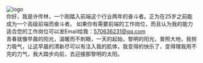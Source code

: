 ![logo](http://a1.qpic.cn/psb?/V101RJY63u25og/Dt5NtCgQOuv*AK0ncm*YTHWk3BpmYPmMPUpcSLnIuWE!/b/dF8wi0e5GQAA&bo=AAOAAgAAAAABAKY!&rf=viewer_4)
</br>
你好，我是许传林，一个刚踏入前端这个行业两年的奋斗者。正为在25岁之前能成为一个高级前端而奋斗者。
如果你有需要前端的工作岗位，而且认为我的能力适合您的工作岗位可以发Email给我：570636231@qq.com</br>
青春就像早晨的阳光，温暖而不刺眼，一天的起始，黎明的阳光，普照大地，我努力吸气，让这早晨的清新尽可以有注入我的肌体，我变得的快乐了，变得理我用不完的力气，我大踏步向前，去迎接那黎明的太阳。
